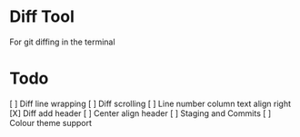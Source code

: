 # Diff Tool

For git diffing in the terminal

# Todo

[ ] Diff line wrapping
[ ] Diff scrolling
[ ] Line number column text align right
[X] Diff add header
[ ] Center align header
[ ] Staging and Commits
[ ] Colour theme support
